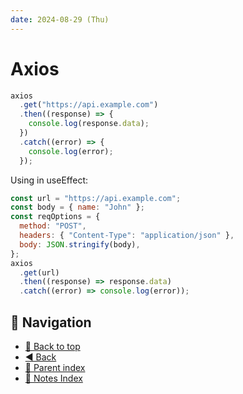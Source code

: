 ```yaml
---
date: 2024-08-29 (Thu)
---
```


# Axios

```javascript
axios
  .get("https://api.example.com")
  .then((response) => {
    console.log(response.data);
  })
  .catch((error) => {
    console.log(error);
  });
```

Using in useEffect:

```js
const url = "https://api.example.com";
const body = { name: "John" };
const reqOptions = {
  method: "POST",
  headers: { "Content-Type": "application/json" },
  body: JSON.stringify(body),
};
axios
  .get(url)
  .then((response) => response.data)
  .catch((error) => console.log(error));
```

## 🧭 Navigation

- [🔼 Back to top](#axios)
- [◀️ Back](../../../index.md)
- [🔖 Parent index](../../../index.md)
- [📑 Notes Index](../../../index.md)
